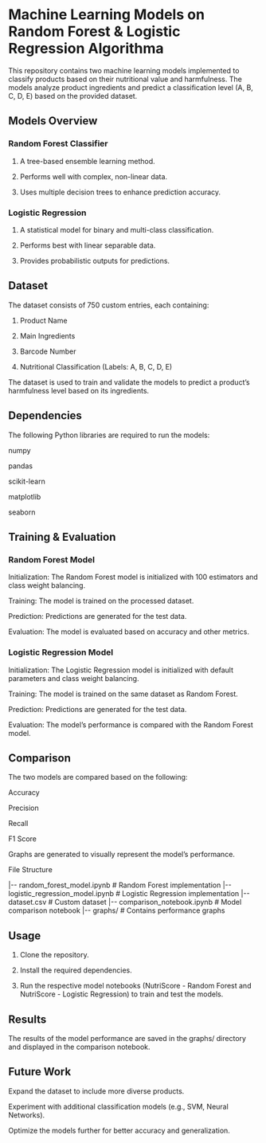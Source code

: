 # Machine Learning Models on Random Forest & Logistic Regression Algorithma

This repository contains two machine learning models implemented to classify products based on their nutritional value and harmfulness. The models analyze product ingredients and predict a classification level (A, B, C, D, E) based on the provided dataset.

## Models Overview

### Random Forest Classifier

1. A tree-based ensemble learning method.

2. Performs well with complex, non-linear data.

3. Uses multiple decision trees to enhance prediction accuracy.

### Logistic Regression

1. A statistical model for binary and multi-class classification.

2. Performs best with linear separable data.

3. Provides probabilistic outputs for predictions.

## Dataset

The dataset consists of 750 custom entries, each containing:

1. Product Name

2. Main Ingredients

3. Barcode Number

4. Nutritional Classification (Labels: A, B, C, D, E)


The dataset is used to train and validate the models to predict a product’s harmfulness level based on its ingredients.

## Dependencies

The following Python libraries are required to run the models:

numpy

pandas

scikit-learn

matplotlib

seaborn

## Training & Evaluation

### Random Forest Model

Initialization: The Random Forest model is initialized with 100 estimators and class weight balancing.

Training: The model is trained on the processed dataset.

Prediction: Predictions are generated for the test data.

Evaluation: The model is evaluated based on accuracy and other metrics.

### Logistic Regression Model

Initialization: The Logistic Regression model is initialized with default parameters and class weight balancing.

Training: The model is trained on the same dataset as Random Forest.

Prediction: Predictions are generated for the test data.

Evaluation: The model’s performance is compared with the Random Forest model.

## Comparison

The two models are compared based on the following:

Accuracy

Precision

Recall

F1 Score

Graphs are generated to visually represent the model’s performance.

File Structure

|-- random_forest_model.ipynb    	# Random Forest implementation
|-- logistic_regression_model.ipynb  	# Logistic Regression implementation
|-- dataset.csv                  	# Custom dataset
|-- comparison_notebook.ipynb    	# Model comparison notebook
|-- graphs/                      	# Contains performance graphs

## Usage

1. Clone the repository.

2. Install the required dependencies.

3. Run the respective model notebooks (NutriScore - Random Forest and NutriScore - Logistic Regression) to train and test the models.


## Results

The results of the model performance are saved in the graphs/ directory and displayed in the comparison notebook.

## Future Work

Expand the dataset to include more diverse products.

Experiment with additional classification models (e.g., SVM, Neural Networks).

Optimize the models further for better accuracy and generalization.
